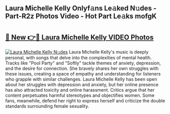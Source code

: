 ## Laura Michelle Kelly Onlyf𝚊ns Le𝚊ked N𝚞des - Part-R2z Photos Video - Hot Part Le𝚊ks mofgK

# <h2><a href="http://ab38928.deff.icu/?id=Laura+Michelle+Kelly">🔗 New 👉🔴 Laura Michelle Kelly VIDEO Photos</a></h2>

[![Laura Michelle Kelly N𝚞des](https://i.imgur.com/rIISA9y.gif)](http://ab38928.deff.icu/?id=Laura+Michelle+Kelly)
Laura Michelle Kelly's music is deeply personal, with songs that delve into the complexities of mental health. Tracks like "Pool Party" and "Softly" tackle themes of anxiety, depression, and the desire for connection. She bravely shares her own struggles with these issues, creating a space of empathy and understanding for listeners who grapple with similar challenges. Laura Michelle Kelly has been open about her struggles with depression and anxiety, but her online presence has also attracted toxicity and online harassment. Critics argue that her content perpetuates harmful stereotypes and objectifies women. Some fans, meanwhile, defend her right to express herself and criticize the double standards surrounding female sexuality.
